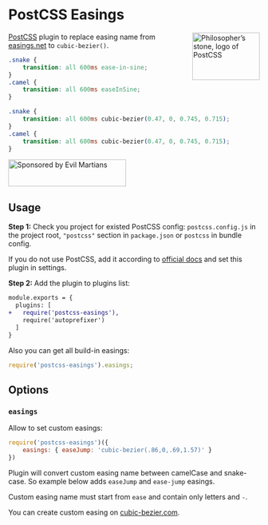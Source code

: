 # PostCSS Easings

<img align="right" width="135" height="95"
     title="Philosopher’s stone, logo of PostCSS"
     src="https://postcss.org/logo-leftp.svg">

[PostCSS] plugin to replace easing name from [easings.net] to `cubic-bezier()`.

[easings.net]: http://easings.net/
[PostCSS]:     https://github.com/postcss/postcss

```css
.snake {
    transition: all 600ms ease-in-sine;
}
.camel {
    transition: all 600ms easeInSine;
}
```

```css
.snake {
    transition: all 600ms cubic-bezier(0.47, 0, 0.745, 0.715);
}
.camel {
    transition: all 600ms cubic-bezier(0.47, 0, 0.745, 0.715);
}
```

<a href="https://evilmartians.com/?utm_source=postcss-easings">
  <img src="https://evilmartians.com/badges/sponsored-by-evil-martians.svg"
       alt="Sponsored by Evil Martians" width="236" height="54">
</a>


## Usage

**Step 1:** Check you project for existed PostCSS config: `postcss.config.js`
in the project root, `"postcss"` section in `package.json`
or `postcss` in bundle config.

If you do not use PostCSS, add it according to [official docs]
and set this plugin in settings.

**Step 2:** Add the plugin to plugins list:

```diff
module.exports = {
  plugins: [
+   require('postcss-easings'),
    require('autoprefixer')
  ]
}
```

[official docs]: https://github.com/postcss/postcss#usage

Also you can get all build-in easings:

```js
require('postcss-easings').easings;
```

## Options

### `easings`

Allow to set custom easings:

```js
require('postcss-easings')({
    easings: { easeJump: 'cubic-bezier(.86,0,.69,1.57)' }
})
```

Plugin will convert custom easing name between camelCase and snake-case.
So example below adds `easeJump` and `ease-jump` easings.

Custom easing name must start from `ease` and contain only letters and `-`.

You can create custom easing on [cubic-bezier.com].

[cubic-bezier.com]: http://cubic-bezier.com/

